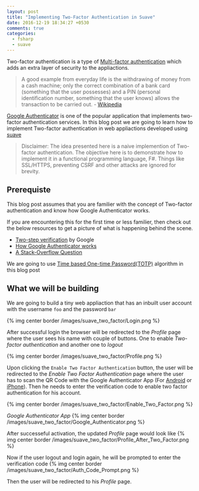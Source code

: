 ```yaml
---
layout: post
title: "Implementing Two-Factor Authentication in Suave"
date: 2016-12-19 18:34:27 +0530
comments: true
categories: 
  - fsharp
  - suave
---
```


Two-factor authentication is a type of [Multi-factor authentication](https://en.wikipedia.org/wiki/Multi-factor_authentication) which adds an extra layer of security to the appliactions. 

> A good example from everyday life is the withdrawing of money from a cash machine; only the correct combination of a bank card (something that the user possesses) and a PIN (personal identification number, something that the user knows) allows the transaction to be carried out. - [Wikipedia](https://en.wikipedia.org/wiki/Multi-factor_authentication)

[Google Authenticator](https://en.wikipedia.org/wiki/Google_Authenticator) is one of the popular application that implements 
two-factor authentication services. In this blog post we are going to learn how to implement Two-factor authentication in web appliactions developed using [suave](https://suave.io)

> Disclaimer: The idea presented here is a naive implemention of Two-factor authentication. The objective here is to demonstrate how to implement it in a functional programming language, F#. Things like SSL/HTTPS, preventing CSRF and other attacks are ignored for brevity. 

## Prerequiste

This blog post assumes that you are familier with the concept of Two-factor authentication and know how Google Authenticator works. 

If you are encountering this for the first time or less familier, then check out the below resources to get a picture of what is happening behind the scene.

* [Two-step verification](https://www.google.com/landing/2step) by Google 
* [How Google Authenticator works](https://garbagecollected.org/2014/09/14/how-google-authenticator-works/)
* [A Stack-Overflow Question](https://security.stackexchange.com/questions/35157/how-does-google-authenticator-work)

We are going to use [Time based One-time Password(TOTP)](https://en.wikipedia.org/wiki/Time-based_One-time_Password_Algorithm) algorithm in this blog post

## What we will be building

We are going to build a tiny web appliaction that has an inbuilt user account with the username `foo` and the password `bar`

{% img center border /images/suave_two_factor/Login.png %}

After successful login the browser will be redirected to the *Profile* page where the user sees his name with couple of buttons. One to enable *Two-factor authentication* and another one to *logout*

{% img center border /images/suave_two_factor/Profile.png %}

Upon clicking the `Enable Two Factor Authentication` button, the user will be redirected to the *Enable Two Factor Authentication* page where the user has to scan the QR Code with the Google Authenticator App (For [Android](https://play.google.com/store/apps/details?id=com.google.android.apps.authenticator2&hl=en) or [iPhone](https://itunes.apple.com/in/app/google-authenticator/id388497605?mt=8)). Then he needs to enter the verification code to enable two factor authentication for his account. 

{% img center border /images/suave_two_factor/Enable_Two_Factor.png %}

*Google Authenticator App*
{% img center border /images/suave_two_factor/Google_Authenticator.png %}

After successeful activation, the updated *Profile* page would look like 
{% img center border /images/suave_two_factor/Profile_After_Two_Factor.png %}

Now if the user logout and login again, he will be prompted to enter the verification code 
{% img center border /images/suave_two_factor/Auth_Code_Prompt.png %}

Then the user will be redirected to his *Profile* page. 

